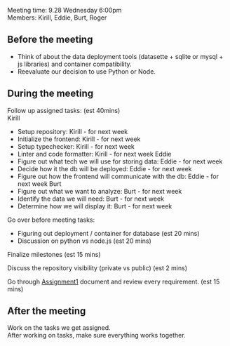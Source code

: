 Meeting time: 9.28 Wednesday 6:00pm<br>
Members: Kirill, Eddie, Burt, Roger

## Before the meeting
- Think of about the data deployment tools (datasette + sqlite or mysql + js libraries) and container compatibility.
- Reevaluate our decision to use Python or Node.

## During the meeting

Follow up assigned tasks: (est 40mins)<br>
Kirill
- Setup repository: Kirill - for next week
- Initialize the frontend: Kirill - for next week
- Setup typechecker: Kirill - for next week
- Linter and code formatter: Kirill - for next week
Eddie
- Figure out what tech we will use for storing data: Eddie - for next week
- Decide how it the db will be deployed: Eddie - for next week
- Figure out how the frontend will communicate with the db: Eddie - for next week
Burt
- Figure out what we want to analyze: Burt - for next week
- Identify the data we will need: Burt - for next week
- Determine how we will display it: Burt - for next week

Go over before meeting tasks:
- Figuring out deployment / container for database (est 20 mins)
- Discussion on python vs node.js  (est 20 mins)

Finalize milestones (est 15 mins)

Discuss the repository visibility (private vs public) (est 2 mins)

Go through [Assignment1](https://docs.google.com/document/d/1Oqkp2P9dGbVFYrl8d-SvERWzwn3IYf4K1OvG-qanNDU/edit) document and review every requirement. (est 15 mins)

## After the meeting

Work on the tasks we get assigned.<br>
After working on tasks, make sure everything works together.
